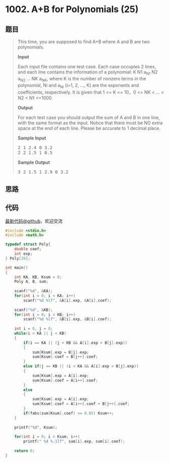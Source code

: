 <h1>1002. A+B for Polynomials (25)</h1>

## 题目

> <div id="problemContent">
> <p>This time, you are supposed to find A+B where A and B are two polynomials.</p>
> <p><b>Input</b></p>
> <p>Each input file contains one test case. Each case occupies 2 lines, and each line contains the information of a polynomial:
> K N1 a<sub>N1</sub> N2 a<sub>N2</sub> ... NK a<sub>NK</sub>, where K is the number of nonzero terms in the polynomial, Ni and a<sub>Ni</sub> (i=1, 2, ..., K) are the exponents and coefficients, respectively.  It is given that 1 &lt;= K &lt;= 10，0 &lt;= NK &lt; ... &lt; N2 &lt; N1 &lt;=1000.  
> <p>
> <p><b>Output</b></p>
> <p>For each test case you should output the sum of A and B in one line, with the same format as the input.  Notice that there must be NO extra space at the end of each line.  Please be accurate to 1 decimal place. </p>
> <b>Sample Input</b><pre>
> 2 1 2.4 0 3.2
> 2 2 1.5 1 0.5
> </pre>
> <b>Sample Output</b><pre>
> 3 2 1.5 1 2.9 0 3.2
> </pre>
> </p></p></div>

## 思路


## 代码

[最新代码@github](https://github.com/OliverLew/PAT/blob/master/PATAdvanced/1002.c)，欢迎交流
```c
#include <stdio.h>
#include <math.h>

typedef struct Poly{
    double coef;
    int exp;
} Poly[20];

int main()
{
    int KA, KB, Ksum = 0;
    Poly A, B, sum;
    
    scanf("%d", &KA);
    for(int i = 0; i < KA; i++) 
        scanf("%d %lf", &A[i].exp, &A[i].coef);
    
    scanf("%d", &KB);
    for(int i = 0; i < KB; i++) 
        scanf("%d %lf", &B[i].exp, &B[i].coef);
    
    int i = 0, j = 0;
    while(i < KA || j < KB)
    {
        if(i == KA || (j < KB && A[i].exp < B[j].exp))
        {
            sum[Ksum].exp = B[j].exp;
            sum[Ksum].coef = B[j++].coef;
        }
        else if(j == KB || (i < KA && A[i].exp > B[j].exp))
        {
            sum[Ksum].exp = A[i].exp;
            sum[Ksum].coef = A[i++].coef;
        }
        else
        {
            sum[Ksum].exp = A[i].exp;
            sum[Ksum].coef = A[i++].coef + B[j++].coef;
        }
        if(fabs(sum[Ksum].coef) >= 0.05) Ksum++;
    }
    
    printf("%d", Ksum);
    
    for(int i = 0; i < Ksum; i++) 
        printf(" %d %.1lf", sum[i].exp, sum[i].coef);
    
    return 0;
}

```